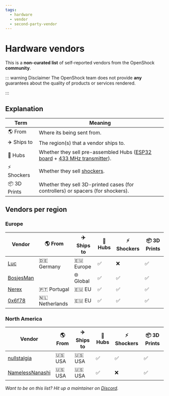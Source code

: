 ```yaml
---
tags:
  - hardware
  - vendor
  - second-party-vendor
---
```


# Hardware vendors

This is a **non-curated list** of self-reported vendors from the OpenShock **community**.

::: warning Disclaimer
The OpenShock team does not provide **any** guarantees about the quality of products or services rendered.

:::
## Explanation

| Term                  | Meaning                                                                                                                                            |
| --------------------- | -------------------------------------------------------------------------------------------------------------------------------------------------- |
| :earth_americas: From | Where its being sent from.                                                                                                                         |
| :airplane: Ships to   | The region(s) that a vendor ships to.                                                                                                              |
| :electric_plug: Hubs  | Whether they sell pre-assembled Hubs ([ESP32 board](../../hardware/boards/index.md) + [433 MHz transmitter](../../hardware/transmitter/index.md)). |
| ⚡ Shockers            | Whether they sell [shockers](../../hardware/shockers/index.md).                                                                                    |
| :package: 3D Prints   | Whether they sell 3D-printed cases (for controllers) or spacers (for shockers).                                                                    |

## Vendors per region

### Europe

| Vendor                      | :earth_americas: From | :airplane: Ships to           | :electric_plug: Hubs | ⚡ Shockers         | :package: 3D Prints |
| --------------------------- | --------------------- | ----------------------------- | -------------------- | ------------------ | ------------------- |
| [Luc](./luc.md)             | 🇩🇪 Germany             | 🇪🇺 Europe                      | :white_check_mark:   | :x:                | :white_check_mark:  |
| [BosjesMan](./bosjesman.md) |                       | :globe_with_meridians: Global | :white_check_mark:   | :white_check_mark: | :white_check_mark:  |
| [Nerex](./nerex.md)         | 🇵🇹 Portugal            | 🇪🇺 EU                          | :white_check_mark:   | :white_check_mark: | :white_check_mark:  |
| [0x6f78](./0x6f78.md)       | 🇳🇱 Netherlands         | 🇪🇺 EU                          | :white_check_mark:   | :white_check_mark: | :white_check_mark:  |

### North America

| Vendor                                  | :earth_americas: From | :airplane: Ships to | :electric_plug: Hubs | ⚡ Shockers         | :package: 3D Prints |
| --------------------------------------- | --------------------- | ------------------- | -------------------- | ------------------ | ------------------- |
| [nullstalgia](./nullstalgia.md)         | 🇺🇸 USA                 | 🇺🇸 USA               | :white_check_mark:   | :white_check_mark: | :white_check_mark:  |
| [NamelessNanashi](./namelessnanashi.md) | 🇺🇸 USA                 | 🇺🇸 USA               | :white_check_mark:   | :x:                | :white_check_mark:  |

_Want to be on this list? Hit up a maintainer on [Discord](https://discord.gg/OpenShock)._
